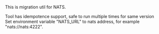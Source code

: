 This is migration util for NATS.

Tool has idempotence support, safe to run multiple times for same version
Set environment variable "NATS_URL" to nats address, for example "nats://nats:4222".